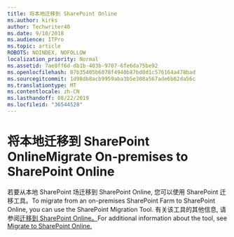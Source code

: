 ```yaml
---
title: 将本地迁移到 SharePoint Online
ms.author: kirks
author: Techwriter40
ms.date: 9/10/2018
ms.audience: ITPro
ms.topic: article
ROBOTS: NOINDEX, NOFOLLOW
localization_priority: Normal
ms.assetid: 7ae8ff6d-db1b-403b-9707-6fe6da75be92
ms.openlocfilehash: 07b35405b6078f4940b87bd0d1c576164a478bad
ms.sourcegitcommit: 1d98db8acb9959aba3b5e308a567ade6b62da56c
ms.translationtype: MT
ms.contentlocale: zh-CN
ms.lasthandoff: 08/22/2019
ms.locfileid: "36544528"
---
```

# <a name="migrate-on-premises-to-sharepoint-online"></a><span data-ttu-id="2473d-102">将本地迁移到 SharePoint Online</span><span class="sxs-lookup"><span data-stu-id="2473d-102">Migrate On-premises to SharePoint Online</span></span>

<span data-ttu-id="2473d-103">若要从本地 SharePoint 场迁移到 SharePoint Online, 您可以使用 SharePoint 迁移工具。</span><span class="sxs-lookup"><span data-stu-id="2473d-103">To migrate from an on-premises SharePoint Farm to SharePoint Online, you can use the SharePoint Migration Tool.</span></span> <span data-ttu-id="2473d-104">有关该工具的其他信息, 请参阅[迁移到 SharePoint Online。](https://go.microsoft.com/fwlink/?linkid=2019574)</span><span class="sxs-lookup"><span data-stu-id="2473d-104">For additional information about the tool, see [Migrate to SharePoint Online.](https://go.microsoft.com/fwlink/?linkid=2019574)</span></span>
  

